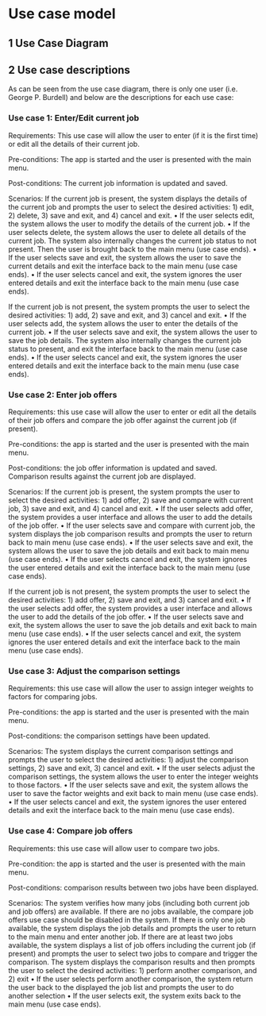 # Use case model
## 1 Use Case Diagram
 

## 2 Use case descriptions
As can be seen from the use case diagram, there is only one user (i.e. George P. Burdell) and below are the descriptions for each use case:

### Use case 1: Enter/Edit current job 

Requirements: This use case will allow the user to enter (if it is the first time) or edit all the details of their current job.

Pre-conditions: The app is started and the user is presented with the main menu.

Post-conditions: The current job information is updated and saved.

Scenarios: 
If the current job is present, the system displays the details of the current job and prompts the user to select the desired activities: 1) edit, 2) delete, 3) save and exit, and 4) cancel and exit. 
•	If the user selects edit, the system allows the user to modify the details of the current job.
•	If the user selects delete, the system allows the user to delete all details of the current job. The system also internally changes the current job status to not present. Then the user is brought back to the main menu (use case ends).
•	If the user selects save and exit, the system allows the user to save the current details and exit the interface back to the main menu (use case ends). 
•	If the user selects cancel and exit, the system ignores the user entered details and exit the interface back to the main menu (use case ends).

If the current job is not present, the system prompts the user to select the desired activities: 1) add, 2) save and exit, and 3) cancel and exit. 
•	If the user selects add, the system allows the user to enter the details of the current job.
•	If the user selects save and exit, the system allows the user to save the job details. The system also internally changes the current job status to present, and exit the interface back to the main menu (use case ends). 
•	If the user selects cancel and exit, the system ignores the user entered details and exit the interface back to the main menu (use case ends). 

### Use case 2: Enter job offers

Requirements: this use case will allow the user to enter or edit all the details of their job offers and compare the job offer against the current job (if present).

Pre-conditions: the app is started and the user is presented with the main menu.

Post-conditions: the job offer information is updated and saved. Comparison results against the current job are displayed. 

Scenarios:
If the current job is present, the system prompts the user to select the desired activities: 1) add offer, 2) save and compare with current job, 3) save and exit, and 4) cancel and exit. 
•	If the user selects add offer, the system provides a user interface and allows the user to add the details of the job offer.
•	If the user selects save and compare with current job, the system displays the job comparison results and prompts the user to return back to main menu (use case ends).
•	If the user selects save and exit, the system allows the user to save the job details and exit back to main menu (use case ends).
•	If the user selects cancel and exit, the system ignores the user entered details and exit the interface back to the main menu (use case ends).

If the current job is not present, the system prompts the user to select the desired activities: 1) add offer, 2) save and exit, and 3) cancel and exit. 
•	If the user selects add offer, the system provides a user interface and allows the user to add the details of the job offer.
•	If the user selects save and exit, the system allows the user to save the job details and exit back to main menu (use case ends).
•	If the user selects cancel and exit, the system ignores the user entered details and exit the interface back to the main menu (use case ends).

### Use case 3: Adjust the comparison settings

Requirements: this use case will allow the user to assign integer weights to factors for comparing jobs. 

Pre-conditions: the app is started and the user is presented with the main menu.

Post-conditions: the comparison settings have been updated. 

Scenarios:
The system displays the current comparison settings and prompts the user to select the desired activities: 1) adjust the comparison settings, 2) save and exit, 3) cancel and exit.
•	If the user selects adjust the comparison settings, the system allows the user to enter the integer weights to those factors. 
•	If the user selects save and exit, the system allows the user to save the factor weights and exit back to main menu (use case ends). 
•	If the user selects cancel and exit, the system ignores the user entered details and exit the interface back to the main menu (use case ends).

### Use case 4: Compare job offers

Requirements: this use case will allow user to compare two jobs.

Pre-condition: the app is started and the user is presented with the main menu.

Post-conditions: comparison results between two jobs have been displayed. 

Scenarios:
The system verifies how many jobs (including both current job and job offers) are available. 
If there are no jobs available, the compare job offers use case should be disabled in the system. 
If there is only one job available, the system displays the job details and prompts the user to return to the main menu and enter another job. 
If there are at least two jobs available, the system displays a list of job offers including the current job (if present) and prompts the user to select two jobs to compare and trigger the comparison. 
The system displays the comparison results and then prompts the user to select the desired activities: 1) perform another comparison, and 2) exit
•	If the user selects perform another comparison, the system return the user back to the displayed the job list and prompts the user to do another selection
•	If the user selects exit, the system exits back to the main menu (use case ends). 

